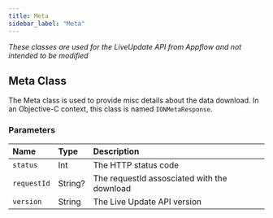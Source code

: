 ```yaml
---
title: Meta
sidebar_label: "Meta"
---
```


*These classes are used for the LiveUpdate API from Appflow and not intended to be modified*

## Meta Class

The Meta class is used to provide misc details about the data download. In an Objective-C context, this class is named `IONMetaResponse`.

### Parameters

Name | Type | Description
:------ | :------ | :------
`status` | Int | The HTTP status code
`requestId` | String? | The requestId assosciated with the download
`version` | String | The Live Update API version
